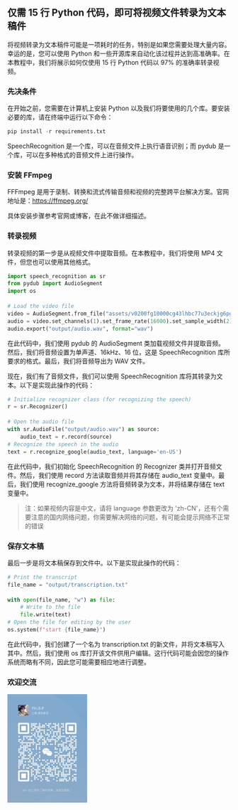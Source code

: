 ## 仅需 15 行 Python 代码，即可将视频文件转录为文本稿件

将视频转录为文本稿件可能是一项耗时的任务，特别是如果您需要处理大量内容。幸运的是，您可以使用 Python 和一些开源库来自动化该过程并达到高准确率。在本教程中，我们将展示如何仅使用 15 行 Python 代码以 97% 的准确率转录视频。

### 先决条件

在开始之前，您需要在计算机上安装 Python 以及我们将要使用的几个库。要安装必要的库，请在终端中运行以下命令：

```python
pip install -r requirements.txt
```

SpeechRecognition 是一个库，可以在音频文件上执行语音识别；而 pydub 是一个库，可以在多种格式的音频文件上进行操作。

### 安装 FFmpeg

FFFmpeg 是用于录制、转换和流式传输音频和视频的完整跨平台解决方案。官网地址是：https://ffmpeg.org/

具体安装步骤参考官网或博客，在此不做详细描述。

### 转录视频

转录视频的第一步是从视频文件中提取音频。在本教程中，我们将使用 MP4 文件，但您也可以使用其他格式。

```python
import speech_recognition as sr
from pydub import AudioSegment
import os

# Load the video file
video = AudioSegment.from_file("assets/v0200fg10000cg43lhbc77u3eckjg6pg.mp4", format="mp4")
audio = video.set_channels(1).set_frame_rate(16000).set_sample_width(2)
audio.export("output/audio.wav", format="wav")
```

在此代码中，我们使用 pydub 的 AudioSegment 类加载视频文件并提取音频。然后，我们将音频设置为单声道、16kHz、16 位，这是 SpeechRecognition 库所要求的格式。最后，我们将音频导出为 WAV 文件。

现在，我们有了音频文件，我们可以使用 SpeechRecognition 库将其转录为文本。以下是实现此操作的代码：

```python
# Initialize recognizer class (for recognizing the speech)
r = sr.Recognizer()

# Open the audio file
with sr.AudioFile("output/audio.wav") as source:
    audio_text = r.record(source)
# Recognize the speech in the audio
text = r.recognize_google(audio_text, language='en-US')
```

在此代码中，我们初始化 SpeechRecognition 的 Recognizer 类并打开音频文件。然后，我们使用 record 方法读取音频并将其存储在 audio_text 变量中。最后，我们使用 recognize_google 方法将音频转录为文本，并将结果存储在 text 变量中。

> 注：如果视频内容是中文，请将 language 参数更改为 'zh-CN'，还有个需要注意的国内网络问题，你需要解决网络的问题，有可能会提示网络不正常的错误

### 保存文本稿

最后一步是将文本稿保存到文件中。以下是实现此操作的代码：

```python
# Print the transcript
file_name = "output/transcription.txt"

with open(file_name, "w") as file:
    # Write to the file
    file.write(text)
# Open the file for editing by the user
os.system(f"start {file_name}")
```

在此代码中，我们创建了一个名为 transcription.txt 的新文件，并将文本稿写入其中。然后，我们使用 os 库打开该文件供用户编辑。这行代码可能会因您的操作系统而略有不同，因此您可能需要相应地进行调整。

### 欢迎交流

<img src="https://github.com/yinshipeng/langchain-chatbox-pdf/blob/main/visual-guide/me.jpg" width="180px">
